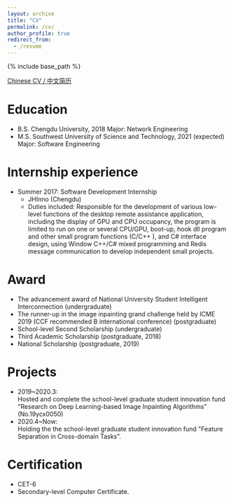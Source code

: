 ```yaml
---
layout: archive
title: "CV"
permalink: /cv/
author_profile: true
redirect_from:
  - /resume
---
```


{% include base_path %}  

[Chinese CV / 中文简历](http://GuardSkill.github.io/files/Resume.pdf)  
  
Education
======
* B.S. Chengdu University, 2018           Major: Network Engineering
* M.S. Southwest University of Science and Technology, 2021 (expected)  Major: Software Engineering
<!-- * Ph.D None -->

Internship experience
======
* Summer 2017: Software Development Internship
  * JHInno (Chengdu)   
  * Duties included: Responsible for the development of various low-level functions of the desktop remote assistance application, including the display of GPU and CPU occupancy, the program is limited to run on one or several CPU/GPU, boot-up, hook dll program and other small program functions (C/C++ ), and C# interface design, using Window C++/C# mixed programming and Redis message communication to develop independent small projects.
  <!-- * Supervisor: Ji Luo -->

  
Award
======
* The advancement award of National University Student Intelligent Interconnection (undergraduate)
* The runner-up in the image inpainting grand challenge held by ICME 2019 (CCF recommended B international conference) (postgraduate)
* School-level Second Scholarship (undergraduate)
* Third Academic Scholarship (postgraduate, 2018)
* National Scholarship (postgraduate, 2019)

Projects
======
* 2019~2020.3:   
Hosted and complete the school-level graduate student innovation fund "Research on Deep Learning-based Image Inpainting Algorithms" (No.19ycx0050)
* 2020.4~Now:  
Holding the the school-level graduate student innovation fund "Feature Separation in Cross-domain Tasks".

Certification
======
* CET-6
* Secondary-level Computer Certificate.
  

